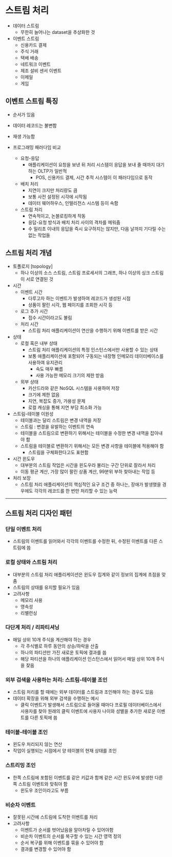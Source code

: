 # 스트림 처리

- 데이터 스트림
	- 무한히 늘어나는 dataset을 추상화한 것
- 이벤트 스트림
	- 신용카드 결제
	- 주식 거래
	- 택배 배송
	- 네트워크 이벤트
	- 제조 설비 센서 이벤트
	- 이메일
	- 게임

## 이벤트 스트림 특징

- 순서가 있음
- 데이터 레코드는 불변함
- 재생 가능함

- 프로그래밍 패러다임 비교
	- 요청-응답
		- 애플리케이션이 요청을 보낸 뒤 처리 시스템이 응답을 보내 줄 때까지 대기하는 OLTP가 일반적
			- POS, 신용카드 결제, 시간 추적 시스템이 이 패러다임으로 동작
	- 배치 처리
		- 지연이 크지만 처리량도 큼
		- 보통 사전 설정된 시각에 시작됨
		- 데이터 웨어하우스, 인텔리전스 시스템 등이 속함
	- 스트림 처리
		- 연속적이고, 논블로킹하게 작동
		- 응답-요청 방식과 배치 처리 사이의 격차를 메워줌
		- 수 밀리초 이내의 응답을 즉시 요구하지는 않지만, 다음 날까지 기다릴 수는 없는 작업들

## 스트림 처리 개념

- 토폴로지 [topology]
	- 하나 이상의 소스 스트림, 스트림 프로세서의 그래프, 하나 이상의 싱크 스트림이 서로 연결된 것
- 시간
	- 이벤트 시간
		- 다루고자 하는 이벤트가 발생하여 레코드가 생성된 시점
		- 상품이 팔린 시각, 웹 페이지를 조회한 시각 등
	- 로그 추가 시간
		- 접수 시간이라고도 불림
	- 처리 시간
		- 스트림 처리 애플리케이션이 연산을 수행하기 위해 이벤트를 받은 시간
- 상태
	- 로컬 혹은 내부 상태
		- 스트림 처리 애플리케이션의 특정 인스턴스에서만 사용할 수 있는 상태
		- 보통 애플리케이션에 포함되어 구동되는 내장형 인메모리 데이터베이스를 사용하여 유지관리
			- 속도 매우 빠름
			- 사용 가능한 메모리 크기의 제한 받음
	- 외부 상태
		- 카산드라와 같은 NoSQL 시스템을 사용하여 저장
		- 크기에 제한 없음
		- 지연, 복잡도 증가, 가용성 문제
		- 로컬 캐싱을 통해 지연 부담 최소화 가능
- 스트림-테이블 이원성
	- 테이블과는 달리 스트림은 변경 내역을 저장
	- 스트림 : 변경을 유발하는 이벤트의 연속
	- 테이블을 스트림으로 변환하기 위해서는 테이블을 수정한 변경 내역을 잡아내야 함
	- 스트림을 테이블로 변환하기 위해서는 모든 변경 사항을 테이블에 적용해야 함
		- 스트림을 구체화한다고도 표현함
- 시간 윈도우
	- 대부분의 스트림 작업은 시간을 윈도우라 불리는 구간 단위로 잘라서 처리
	- 이동 평균 계산, 가장 많이 팔린 상품 계산, 99분위 부하 찾아내는 작업 등
- 처리 보장
	- 스트림 처리 애플리케이션의 핵심적인 요구 조건 중 하나는, 장애가 발생했을 경우에도 각각의 레코드를 한 번만 처리할 수 있는 능력

---

## 스트림 처리 디자인 패턴

### 단일 이벤트 처리

- 스트림의 이벤트를 읽어와서 각각의 이벤트를 수정한 뒤, 수정된 이벤트를 다른 스트림에 씀

### 로컬 상태와 스트림 처리

- 대부분의 스트림 처리 애플리케이션은 윈도우 집계와 같이 정보의 집계에 초점을 맞춤
- 스트림의 상태를 유지할 필요가 있음
- 고려사항
	- 메모리 사용
	- 영속성
	- 리밸런싱

### 다단계 처리 / 리파티셔닝

- 매일 상위 10개 주식을 계산해야 하는 경우
	- 각 주식별로 하루 동안의 상승/하락을 산출
	- 하나의 파티션만 가진 새로운 토픽에 결과를 씀
	- 해당 파티션을 하나의 애플리케이션 인스턴스에서 읽어서 매일 상위 10개 주식을 찾음

### 외부 검색을 사용하는 처리: 스트림-테이블 조인

- 스트림 처리를 할 때에는 외부 데이터를 스트림과 조인해야 하는 경우도 있음
- 데이터 확장을 위해 외부 검색을 수행하는 예시
	- 클릭 이벤트가 발생해서 스트림으로 들어올 때마다 프로필 데이터베이스에서 사용자를 찾아 원래의 클릭 이벤트에 사용자 나이와 성별을 추가한 새로운 이벤트를 다른 토픽에 씀

### 테이블-테이블 조인

- 윈도우 처리되지 않는 연산
- 작업이 실행되는 시점에서 양 테이블의 현재 상태를 조인

### 스트리밍 조인

- 한쪽 스트림에 포함된 이벤트를 같은 키값과 함께 같은 시간 윈도우에 발생한 다른 쪽 스트림 이벤트와 맞춰야 함
	- 윈도우 조인이라고도 부름

### 비순차 이벤트

- 잘못된 시간에 스트림에 도착한 이벤트를 처리
- 고려사항
	- 이벤트가 순서를 벗어났음을 알아차릴 수 있어야함
	- 비순차 이벤트의 순서를 복구할 수 있는 시간 영역 정의
	- 순서 복구를 위해 이벤트를 묶을 수 있어야 함
	- 결과를 변경할 수 있어야 함